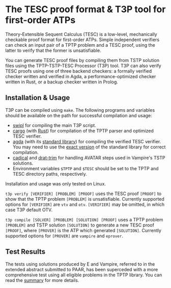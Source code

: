 # The TESC proof format & T3P tool for first-order ATPs

Theory-Extensible Sequent Calculus (TESC) is a low-level, mechanically
checkable proof format for first-order ATPs. Simple independent verifiers 
can check an input pair of a TPTP problem and a TESC proof, using the 
latter to verify that the former is unsatisfiable.

You can generate TESC proof files by compiling them from TSTP solution files
using the TPTP-TSTP-TESC Processor (T3P) tool. T3P can also verify TESC proofs
using one of three backend checkers: a formally verified checker written and
verified in Agda, a performance-optimized checker written in Rust, or a backup
checker written in Prolog.



## Installation & Usage 

T3P can be compiled using `make`. The following programs and variables 
should be available on the path for successful compilation and usage:

- [swipl](https://www.swi-prolog.org/) for compiling the main T3P script.
- [cargo](https://github.com/rust-lang/cargo#compiling-from-source) (with
  [Rust](https://www.rust-lang.org/)) for compilation of the TPTP parser 
  and optimized TESC verifier.
- [agda](https://github.com/agda/agda) 
  (with its [standard library](https://github.com/agda/agda-stdlib)) 
  for compiling the verified TESC verifier.
  You may need to use the [exact version](https://github.com/agda/agda-stdlib/commit/9c56155ffdc1930b6c33caa38ef384ab8cc2dba1) 
  of the standard library for correct compilation.
- [cadical](https://github.com/arminbiere/cadical) and 
  [drat-trim](https://github.com/marijnheule/drat-trim) for 
  handling AVATAR steps used in Vampire's TSTP solutions.
- Environment variables `$TPTP` and `$TESC` should be set to the TPTP and 
  TESC directory paths, respectively. 

Installation and usage was only tested on Linux.

`t3p verify [VERIFIER] [PROBLEM] [PROOF]` uses the TESC proof `[PROOF]` 
to show that the TPTP problem `[PROBLEM]` is unsatisfiable. Currently
supported options for `[VERIFIER]` are `vtv` and  `otv`. `[VERIFIER]`
may be omitted, in which case T3P default OTV.

`t3p compile [SOLVER] [PROBLEM] [SOLUTION] [PROOF]` uses a TPTP problem 
`[PROBLEM]` and TSTP solution `[SOLUTION]` to generate a new TESC proof 
`[PROOF]`, where `[PROVER]` is the ATP which generated `[SOLUTION]`.  Currently supported options for `[PROVER]` are `vampire` and `eprover`.


## Test Results

The tests using solutions produced by E and Vampire, referred to in the 
extended abstract submitted to PAAR, has been superceded with a more
comprehensive test using all eligible problems in the TPTP library.
You can read the [summary](https://github.com/skbaek/tesc/blob/master/Test%20Results/Summary.md) for more details.
